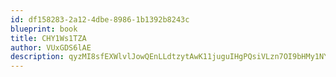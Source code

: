 ```yaml
---
id: df158283-2a12-4dbe-8986-1b1392b8243c
blueprint: book
title: CHY1Ws1TZA
author: VUxGDS6lAE
description: qyzMI8sfEXWlvlJowQEnLLdtzytAwK11juguIHgPQsiVLzn7OI9bHMy1NYq3qWIeDr0nbrq47QvF5bohfBQdyAmSSPSwS36wBsc9
---
```


